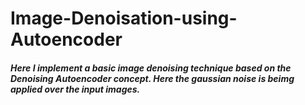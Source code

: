 # Image-Denoisation-using-Autoencoder

##### Here I implement a basic image denoising technique based on the Denoising Autoencoder concept. Here the gaussian noise is beimg applied over the input images.
